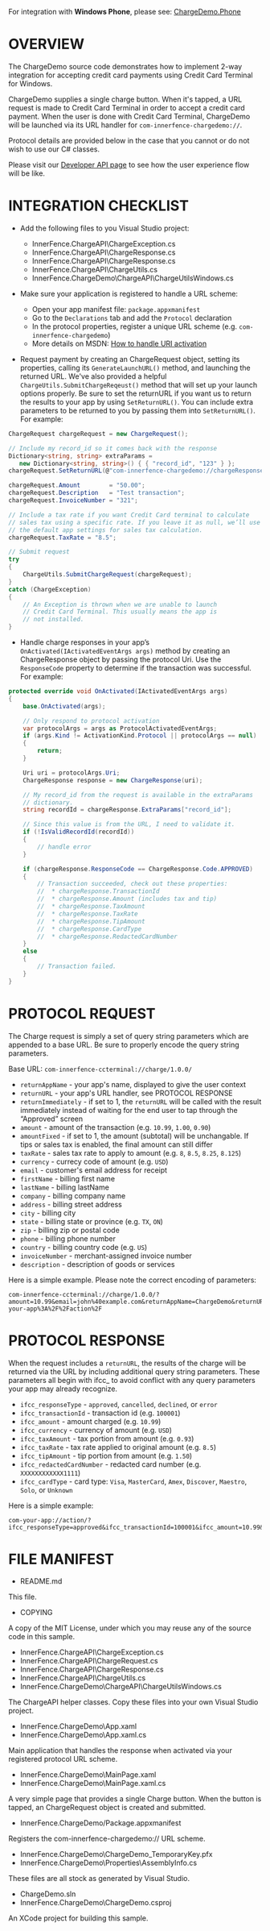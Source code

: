 ﻿For integration with **Windows Phone**, please see:
[ChargeDemo.Phone](InnerFence.ChargeDemo.Phone/README.md)

OVERVIEW
========

The ChargeDemo source code demonstrates how to implement 2-way
integration for accepting credit card payments using Credit Card
Terminal for Windows.

ChargeDemo supplies a single charge button. When it's tapped, a URL
request is made to Credit Card Terminal in order to accept a credit
card payment. When the user is done with Credit Card Terminal,
ChargeDemo will be launched via its URL handler for
`com-innerfence-chargedemo://`.

Protocol details are provided below in the case that you cannot or do
not wish to use our C# classes.

Please visit our [Developer API
page](http://www.innerfence.com/apps/credit-card-terminal/developer-api)
to see how the user experience flow will be like.

INTEGRATION CHECKLIST
=====================

* Add the following files to you Visual Studio project:
  * InnerFence.ChargeAPI\ChargeException.cs
  * InnerFence.ChargeAPI\ChargeResponse.cs
  * InnerFence.ChargeAPI\ChargeResponse.cs
  * InnerFence.ChargeAPI\ChargeUtils.cs
  * InnerFence.ChargeDemo\ChargeAPI\ChargeUtilsWindows.cs

* Make sure your application is registered to handle a URL scheme:

  * Open your app manifest file: `package.appxmanifest`
  * Go to the `Declarations` tab and add the `Protocol` declaration
  * In the protocol properties, register a unique URL scheme
    (e.g. `com-innerfence-chargedemo`)
  * More details on MSDN: [How to handle URI activation](http://msdn.microsoft.com/en-us/library/windows/apps/hh779670.aspx)

* Request payment by creating an ChargeRequest object, setting its
  properties, calling its `GenerateLaunchURL()` method, and launching
  the returned URL. We've also provided a helpful
  `ChargeUtils.SubmitChargeReqeust()` method that will set up your
  launch options properly. Be sure to set the returnURL if you want us
  to return the results to your app by using `SetReturnURL()`. You can
  include extra parameters to be returned to you by passing them into
  `SetReturnURL()`. For example:

```cs
ChargeRequest chargeRequest = new ChargeRequest();

// Include my record_id so it comes back with the response
Dictionary<string, string> extraParams =
   new Dictionary<string, string>() { { "record_id", "123" } };
chargeRequest.SetReturnURL(@"com-innerfence-chargedemo://chargeResponse", extraParams);

chargeRequest.Amount        = "50.00";
chargeRequest.Description   = "Test transaction";
chargeRequest.InvoiceNumber = "321";

// Include a tax rate if you want Credit Card terminal to calculate
// sales tax using a specific rate. If you leave it as null, we’ll use
// the default app settings for sales tax calculation.
chargeRequest.TaxRate = "8.5";

// Submit request
try
{
    ChargeUtils.SubmitChargeRequest(chargeRequest);
}
catch (ChargeException)
{
    // An Exception is thrown when we are unable to launch
    // Credit Card Terminal. This usually means the app is
    // not installed.
}
```

* Handle charge responses in your app’s
  `OnActivated(IActivatedEventArgs args)` method by creating an
  ChargeResponse object by passing the protocol Uri. Use the
  `ResponseCode` property to determine if the transaction was
  successful. For example:

```cs
protected override void OnActivated(IActivatedEventArgs args)
{
    base.OnActivated(args);

    // Only respond to protocol activation
    var protocolArgs = args as ProtocolActivatedEventArgs;
    if (args.Kind != ActivationKind.Protocol || protocolArgs == null)
    {
        return;
    }

    Uri uri = protocolArgs.Uri;
    ChargeResponse response = new ChargeResponse(uri);

    // My record_id from the request is available in the extraParams
    // dictionary.
    string recordId = chargeResponse.ExtraParams["record_id"];

    // Since this value is from the URL, I need to validate it.
    if (!IsValidRecordId(recordId))
    {
        // handle error
    }

    if (chargeResponse.ResponseCode == ChargeResponse.Code.APPROVED)
    {
        // Transaction succeeded, check out these properties:
        //  * chargeResponse.TransactionId
        //  * chargeResponse.Amount (includes tax and tip)
        //  * chargeResponse.TaxAmount
        //  * chargeResponse.TaxRate
        //  * chargeResponse.TipAmount
        //  * chargeResponse.CardType
        //  * chargeResponse.RedactedCardNumber
    }
    else
    {
        // Transaction failed.
    }
}
```

PROTOCOL REQUEST
================

The Charge request is simply a set of query string parameters which
are appended to a base URL. Be sure to properly encode the query
string parameters.

Base URL: `com-innerfence-ccterminal://charge/1.0.0/`

* `returnAppName` - your app's name, displayed to give the user context
* `returnURL` - your app's URL handler, see PROTOCOL RESPONSE
* `returnImmediately` - if set to 1,  the `returnURL` will be called with the result immediately instead of waiting for the end user to tap through the “Approved” screen
* `amount` - amount of the transaction (e.g. `10.99`, `1.00`, `0.90`)
* `amountFixed` - if set to 1, the amount (subtotal) will be unchangable. If tips or sales tax is enabled, the final amount can still differ
* `taxRate` - sales tax rate to apply to amount (e.g. `8`, `8.5`, `8.25`, `8.125`)
* `currency` - currecy code of amount (e.g. `USD`)
* `email` - customer's email address for receipt
* `firstName` - billing first name
* `lastName` - billing lastName
* `company` - billing company name
* `address` - billing street address
* `city` - billing city
* `state` - billing state or province (e.g. `TX`, `ON`)
* `zip` - billing zip or postal code
* `phone` - billing phone number
* `country` - billing country code (e.g. `US`)
* `invoiceNumber` - merchant-assigned invoice number
* `description` - description of goods or services

Here is a simple example. Please note the correct encoding of parameters:

```
com-innerfence-ccterminal://charge/1.0.0/?amount=10.99&email=john%40example.com&returnAppName=ChargeDemo&returnURL=com-your-app%3A%2F%2Faction%2F
```

PROTOCOL RESPONSE
=================

When the request includes a `returnURL`, the results of the charge
will be returned via the URL by including additional query string
parameters. These parameters all begin with ifcc_ to avoid conflict
with any query parameters your app may already recognize.

* `ifcc_responseType` - `approved`, `cancelled`, `declined`, or `error`
* `ifcc_transactionId` - transaction id (e.g. `100001`)
* `ifcc_amount` - amount charged (e.g. `10.99`)
* `ifcc_currency` - currency of amount (e.g. `USD`)
* `ifcc_taxAmount` - tax portion from amount (e.g. `0.93`)
* `ifcc_taxRate` - tax rate applied to original amount (e.g. `8.5`)
* `ifcc_tipAmount` - tip portion from amount (e.g. `1.50`)
* `ifcc_redactedCardNumber` - redacted card number (e.g. `XXXXXXXXXXXX1111`)
* `ifcc_cardType` - card type: `Visa`, `MasterCard`, `Amex`, `Discover`, `Maestro`, `Solo`, or `Unknown`

Here is a simple example:

```
com-your-app://action/?ifcc_responseType=approved&ifcc_transactionId=100001&ifcc_amount=10.99&ifcc_currency=USD&ifcc_redactedCardNumber=XXXXXXXXXXXX1111&ifcc_cardType=Visa&ifcc_taxAmount=0.93&ifcc_taxRate=8.5&ifcc_tipAmount=1.50
```

FILE MANIFEST
=============

* README.md

This file.

* COPYING

A copy of the MIT License, under which you may reuse any of the source
code in this sample.

* InnerFence.ChargeAPI\ChargeException.cs
* InnerFence.ChargeAPI\ChargeRequest.cs
* InnerFence.ChargeAPI\ChargeResponse.cs
* InnerFence.ChargeAPI\ChargeUtils.cs
* InnerFence.ChargeDemo\ChargeAPI\ChargeUtilsWindows.cs

The ChargeAPI helper classes. Copy these files into your own Visual
Studio project.

* InnerFence.ChargeDemo\App.xaml
* InnerFence.ChargeDemo\App.xaml.cs

Main application that handles the response when activated via your
registered protocol URL scheme.

* InnerFence.ChargeDemo\MainPage.xaml
* InnerFence.ChargeDemo\MainPage.xaml.cs

A very simple page that provides a single Charge button. When the
button is tapped, an ChargeRequest object is created and submitted.

* InnerFence.ChargeDemo/Package.appxmanifest

Registers the com-innerfence-chargedemo:// URL scheme.

* InnerFence.ChargeDemo\ChargeDemo_TemporaryKey.pfx
* InnerFence.ChargeDemo\Properties\AssemblyInfo.cs

These files are all stock as generated by Visual Studio.

* ChargeDemo.sln
* InnerFence.ChargeDemo\ChargeDemo.csproj

An XCode project for building this sample.

